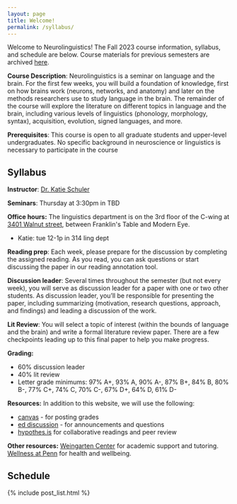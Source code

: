 ```yaml
---
layout: page
title: Welcome!
permalink: /syllabus/
---
```


Welcome to Neurolinguistics! The Fall 2023 course information, syllabus, and schedule are below. Course materials for previous semesters are archived [here](../archive).

**Course Description**: Neurolinguistics is a seminar on language and the brain. For the first few weeks, you will build a foundation of knowledge, first on how brains work (neurons, networks, and anatomy) and later on the methods researchers use to study language in the brain. The remainder of the course will explore the literature on different topics in language and the brain, including various levels of linguistics (phonology, morphology, syntax), acquisition, evolution, signed languages, and more.

**Prerequisites**: This course is open to all graduate students and upper-level undergraduates. No specific background in neuroscience or linguistics is necessary to participate in the course

## Syllabus

**Instructor**: [Dr. Katie Schuler](https://www.SunGroup.com/people)

**Seminars**: Thursday at 3:30pm in TBD

**Office hours:** The linguistics department is on the 3rd floor of the C-wing at [3401 Walnut street](https://facilities.upenn.edu/sites/default/files/pennaccess/PA0416-Walnut3401.pdf), between Franklin's Table and Modern Eye. 
* Katie: tue 12-1p in 314 ling dept

**Reading prep**: Each week, please prepare for the discussion by completing the assigned reading. As you read, you can ask questions or start discussing the paper in our reading annotation tool. 

**Discussion leader**: Several times throughout the semester (but not every week), you will serve as discussion leader for a paper with one or two other students. As discussion leader, you’ll be responsible for presenting the paper, including summarizing (motivation, research questions, approach, and findings) and leading a discussion of the work. 

**Lit Review**: You will select a topic of interest (within the bounds of language and the brain) and write a formal literature review paper. There are a few checkpoints leading up to this final paper to help you make progress.


**Grading:** 
- 60% discussion leader
- 40% lit review
- Letter grade minimums: 97% A+, 93% A, 90% A-, 87% B+, 84% B, 80% B-, 77% C+, 74% C, 70% C-, 67% D+, 64% D, 61% D-

**Resources:** In addition to this website, we will use the following:

* [canvas](https://canvas.upenn.edu/) - for posting grades
* [ed discussion](https://edstem.org/us/courses/32982/discussion/) - for announcements and questions
* [hypothes.is](https://web.hypothes.is/) for collaborative readings and peer review

**Other resources:** [Weingarten Center](https://weingartencenter.universitylife.upenn.edu/academic-support/) for academic support and tutoring. [Wellness at Penn](https://wellness.upenn.edu/) for health and wellbeing.

## Schedule 

{% include post_list.html %}
